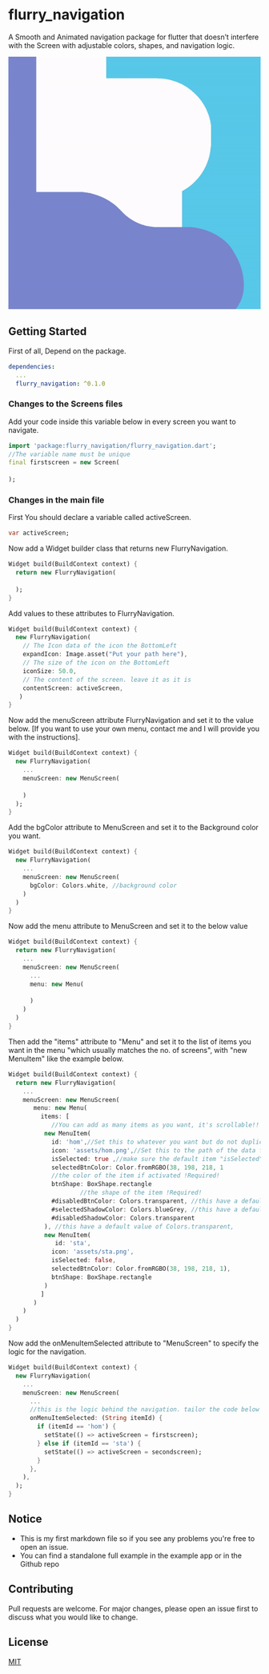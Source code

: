 # flurry_navigation

A Smooth and Animated navigation package for flutter that doesn’t interfere with the Screen with adjustable colors, shapes, and navigation logic.


![this Image is not availple](/repo_files/flurry_navigation.gif)

## Getting Started
First of all, Depend on the package.
```yaml
dependencies:
  ...
  flurry_navigation: ^0.1.0
```
### Changes to the Screens files
Add your code inside this variable below in every screen you want to navigate.
```dart
import 'package:flurry_navigation/flurry_navigation.dart';
//The variable name must be unique
final firstscreen = new Screen(

);

```
### Changes in the main file
First You should declare a variable called activeScreen.

```dart
var activeScreen;
```
Now add a Widget builder class that returns new FlurryNavigation.
```dart
Widget build(BuildContext context) {
  return new FlurryNavigation(

  );
}
```
Add values to these attributes to FlurryNavigation.
```dart
Widget build(BuildContext context) {
  new FlurryNavigation(
    // The Icon data of the icon the BottomLeft
    expandIcon: Image.asset("Put your path here"),
    // The size of the icon on the BottomLeft
    iconSize: 50.0,
    // The content of the screen. leave it as it is
    contentScreen: activeScreen,
   )
}
```
Now add the menuScreen attribute FlurryNavigation and set it to the value below. 
[If you want to use your own menu, contact me and I will provide you with the instructions].
```dart
Widget build(BuildContext context) {
  new FlurryNavigation(
    ...
    menuScreen: new MenuScreen(

    )
  );
}
```
Add the bgColor attribute to MenuScreen and set it to the Background color you want.
```dart
Widget build(BuildContext context) {
  new FlurryNavigation(
    ...
    menuScreen: new MenuScreen(
      bgColor: Colors.white, //background color
    )
  )
}
```
Now add the menu attribute to MenuScreen and set it to the below value
```dart
Widget build(BuildContext context) {
  return new FlurryNavigation(
    ...
    menuScreen: new MenuScreen(
      ...
      menu: new Menu(

      )
    )
  )
}
```

Then add the "items" attribute to "Menu" and set it to the list of items you want in the menu "which usually matches the no. of screens", with "new MenuItem" like the example below.
```dart
Widget build(BuildContext context) {
  return new FlurryNavigation(
    ...
    menuScreen: new MenuScreen(
       menu: new Menu(
         items: [
            //You can add as many items as you want, it's scrollable!!
          new MenuItem(
            id: 'hom',//Set this to whatever you want but do not duplicate it. !Required!
            icon: 'assets/hom.png',//Set this to the path of the data for the icon of the button !Required!
            isSelected: true ,//make sure the default item "isSelected" attribute is set to "true" !Required!
            selectedBtnColor: Color.fromRGBO(38, 198, 218, 1
            //the color of the item if activated !Required!
            btnShape: BoxShape.rectangle
                    //the shape of the item !Required!
            #disabledBtnColor: Colors.transparent, //this have a default value of Colors.transparent
            #selectedShadowColor: Colors.blueGrey, //this have a default value of Colors.blueGrey
            #disabledShadowColor: Colors.transparent
          ), //this have a default value of Colors.transparent,
          new MenuItem(
             id: 'sta',
            icon: 'assets/sta.png',
            isSelected: false,
            selectedBtnColor: Color.fromRGBO(38, 198, 218, 1),
            btnShape: BoxShape.rectangle
          )
         ]
       )
    )
  )
}
```
Now add the onMenuItemSelected attribute to "MenuScreen" to specify the logic for the navigation.
```dart
Widget build(BuildContext context) {
  new FlurryNavigation(
    ...
    menuScreen: new MenuScreen(
      ...
      //this is the logic behind the navigation. tailor the code below to fit your needs. If you want any help message me.
      onMenuItemSelected: (String itemId) {
        if (itemId == 'hom') {
          setState(() => activeScreen = firstscreen);
        } else if (itemId == 'sta') {
          setState(() => activeScreen = secondscreen);
        }
      },
    ),
  );
}
```
## Notice
* This is my first markdown file so if you see any problems you're free to open an issue.
* You can find a standalone full example in the example app or in the Github repo
## Contributing
Pull requests are welcome. For major changes, please open an issue first to discuss what you would like to change.

## License
[MIT](https://choosealicense.com/licenses/mit/)
